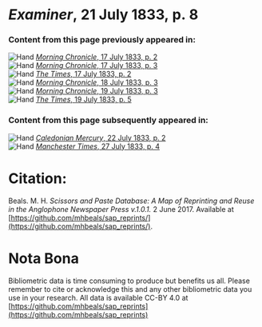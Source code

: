 # *Examiner*, 21 July 1833, p. 8  
  
### Content from this page previously appeared in:  
![Hand](http://scissorsandpaste.net/wp-content/uploads/2017/06/smallhandpointer.png) [*Morning Chronicle*, 17 July 1833, p. 2](https://mhbeals.github.io/sap_html/Morning-Chronicle/Morning-Chronicle-17-July-1833-p-2)  
![Hand](http://scissorsandpaste.net/wp-content/uploads/2017/06/smallhandpointer.png) [*Morning Chronicle*, 17 July 1833, p. 3](https://mhbeals.github.io/sap_html/Morning-Chronicle/Morning-Chronicle-17-July-1833-p-3)  
![Hand](http://scissorsandpaste.net/wp-content/uploads/2017/06/smallhandpointer.png) [*The Times*, 17 July 1833, p. 2](https://mhbeals.github.io/sap_html/The-Times/The-Times-17-July-1833-p-2)  
![Hand](http://scissorsandpaste.net/wp-content/uploads/2017/06/smallhandpointer.png) [*Morning Chronicle*, 18 July 1833, p. 3](https://mhbeals.github.io/sap_html/Morning-Chronicle/Morning-Chronicle-18-July-1833-p-3)  
![Hand](http://scissorsandpaste.net/wp-content/uploads/2017/06/smallhandpointer.png) [*Morning Chronicle*, 19 July 1833, p. 3](https://mhbeals.github.io/sap_html/Morning-Chronicle/Morning-Chronicle-19-July-1833-p-3)  
![Hand](http://scissorsandpaste.net/wp-content/uploads/2017/06/smallhandpointer.png) [*The Times*, 19 July 1833, p. 5](https://mhbeals.github.io/sap_html/The-Times/The-Times-19-July-1833-p-5)  
  
### Content from this page subsequently appeared in:  
![Hand](http://scissorsandpaste.net/wp-content/uploads/2017/06/smallhandpointer.png) [*Caledonian Mercury*, 22 July 1833, p. 2](https://mhbeals.github.io/sap_html/Caledonian-Mercury/Caledonian-Mercury-22-July-1833-p-2)  
![Hand](http://scissorsandpaste.net/wp-content/uploads/2017/06/smallhandpointer.png) [*Manchester Times*, 27 July 1833, p. 4](https://mhbeals.github.io/sap_html/Manchester-Times/Manchester-Times-27-July-1833-p-4)  


# Citation: 

Beals. M. H. *Scissors and Paste Database: A Map of Reprinting and Reuse in the Anglophone Newspaper Press v.1.0.1.* 2 June 2017. Available at [https://github.com/mhbeals/sap_reprints/](https://github.com/mhbeals/sap_reprints/). 

# Nota Bona

Bibliometric data is time consuming to produce but benefits us all. Please remember to cite or acknowledge this and any other bibliometric data you use in your research. All data is available CC-BY 4.0 at [https://github.com/mhbeals/sap_reprints](https://github.com/mhbeals/sap_reprints)
